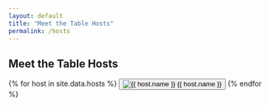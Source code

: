 ```yaml
---
layout: default
title: "Meet the Table Hosts"
permalink: /hosts
---
```


## Meet the Table Hosts

<section class="host-selector">
  {% for host in site.data.hosts %}
    <button 
      class="host-button" 
      data-host="{{ host.name }}" 
      data-list="{{ host.geeklist_id }}"
      data-bio="{{ host.bio | escape }}">
      <img src="{{ host.image | relative_url }}" alt="{{ host.name }}">
      <span>{{ host.name }}</span>
    </button>
  {% endfor %}
</section>

<!-- Shared games list display section (initially hidden) -->
<div id="games-display-container" style="display:none;">
  <div id="host-bio-container" style="margin-bottom: 1rem;">
    <h3 id="host-bio-title" style="margin-bottom: 0.25rem;"></h3>
    <div id="host-bio" class="host-bio"></div>
  </div>
  <h2 id="games-display-title"></h2>
  <div id="games-display" class="games-list"></div>
</div>

<script src="{{ '/assets/gamelist.js' | relative_url }}"></script>
<script>
const buttons = document.querySelectorAll('.host-button');
const gamesContainer = document.getElementById('games-display-container');
const titleContainer = document.getElementById('games-display-title');
const gamesDisplay = document.getElementById('games-display');
const bioContainer = document.getElementById('host-bio-container');
const bioText = document.getElementById('host-bio');
const bioTitle = document.getElementById('host-bio-title');

buttons.forEach(btn => {
  btn.addEventListener('click', () => {
    buttons.forEach(b => b.classList.remove('active'));
    btn.classList.add('active');

    // Show and update the bio section
    bioContainer.style.display = 'block';
    bioTitle.textContent = `Meet ${btn.dataset.host}`;
    bioText.textContent = btn.dataset.bio;

    // Update game list title and load
    document.getElementById('games-display-title').textContent = `${btn.dataset.host}'s Game List`;
    document.getElementById('games-display-container').style.display = 'block';
    loadGamesIntoDisplay(btn.dataset.host, btn.dataset.list);
  });
});


</script>

